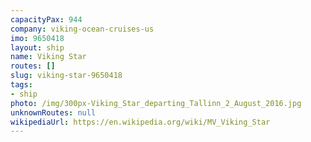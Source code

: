 ```yaml
---
capacityPax: 944
company: viking-ocean-cruises-us
imo: 9650418
layout: ship
name: Viking Star
routes: []
slug: viking-star-9650418
tags:
- ship
photo: /img/300px-Viking_Star_departing_Tallinn_2_August_2016.jpg
unknownRoutes: null
wikipediaUrl: https://en.wikipedia.org/wiki/MV_Viking_Star
---
```

